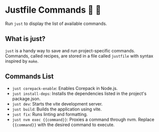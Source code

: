 # Justfile Commands 🦀 🚀

Run `just` to display the list of available commands.

## What is just?

`just` is a handy way to save and run project-specific commands. Commands, called recipes, are stored in a file called `justfile` with syntax inspired by `make`.

## Commands List

- `just corepack-enable`: Enables Corepack in Node.js.
- `just install-deps`: Installs the dependencies listed in the project's package.json.
- `just dev`: Starts the vite development server.
- `just build`: Builds the application using vite.
- `just fix`: Runs linting and formatting.
- `just nvm exec {{command}}`: Proxies a command through nvm. Replace `{{command}}` with the desired command to execute.

